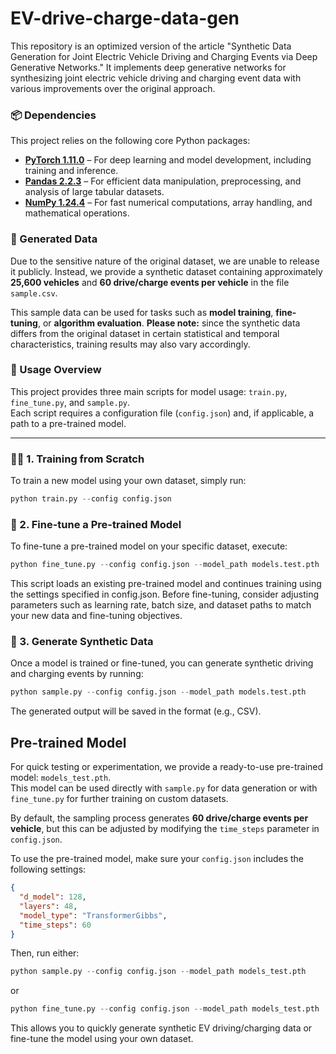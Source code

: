 # EV-drive-charge-data-gen
This repository is an optimized version of the article "Synthetic Data Generation for Joint Electric Vehicle Driving and Charging Events via Deep Generative Networks." It implements deep generative networks for synthesizing joint electric vehicle driving and charging event data with various improvements over the original approach.

### 📦 Dependencies

This project relies on the following core Python packages:

- **[PyTorch 1.11.0](https://pytorch.org/)** – For deep learning and model development, including training and inference.
- **[Pandas 2.2.3](https://pandas.pydata.org/)** – For efficient data manipulation, preprocessing, and analysis of large tabular datasets.
- **[NumPy 1.24.4](https://numpy.org/)** – For fast numerical computations, array handling, and mathematical operations.


### 📁 Generated Data

Due to the sensitive nature of the original dataset, we are unable to release it publicly.  Instead, we provide a synthetic dataset containing approximately **25,600 vehicles** and **60 drive/charge events per vehicle** in the file `sample.csv`.

This sample data can be used for tasks such as **model training**, **fine-tuning**, or **algorithm evaluation**. **Please note:** since the synthetic data differs from the original dataset in certain statistical and temporal characteristics, training results may also vary accordingly.

### 🚀 Usage Overview

This project provides three main scripts for model usage: `train.py`, `fine_tune.py`, and `sample.py`.  
Each script requires a configuration file (`config.json`) and, if applicable, a path to a pre-trained model.


---

### 🏋️‍♂️ 1. Training from Scratch
To train a new model using your own dataset, simply run:

```python
python train.py --config config.json
```


### 🔧 2. Fine-tune a Pre-trained Model
To fine-tune a pre-trained model on your specific dataset, execute:

```python
python fine_tune.py --config config.json --model_path models.test.pth
```
This script loads an existing pre-trained model and continues training using the settings specified in config.json.
Before fine-tuning, consider adjusting parameters such as learning rate, batch size, and dataset paths to match your new data and fine-tuning objectives.


### 🎲 3. Generate Synthetic Data
Once a model is trained or fine-tuned, you can generate synthetic driving and charging events by running:

```python
python sample.py --config config.json --model_path models.test.pth
```
The generated output will be saved in the format (e.g., CSV).


## Pre-trained Model

For quick testing or experimentation, we provide a ready-to-use pre-trained model: `models_test.pth`.  
This model can be used directly with `sample.py` for data generation or with `fine_tune.py` for further training on custom datasets.

By default, the sampling process generates **60 drive/charge events per vehicle**, but this can be adjusted by modifying the `time_steps` parameter in `config.json`.

To use the pre-trained model, make sure your `config.json` includes the following settings:

```json
{
  "d_model": 128,
  "layers": 48,
  "model_type": "TransformerGibbs",
  "time_steps": 60
}
```
Then, run either:

```python
python sample.py --config config.json --model_path models_test.pth
```
or
```python
python fine_tune.py --config config.json --model_path models_test.pth
```
This allows you to quickly generate synthetic EV driving/charging data or fine-tune the model using your own dataset.

